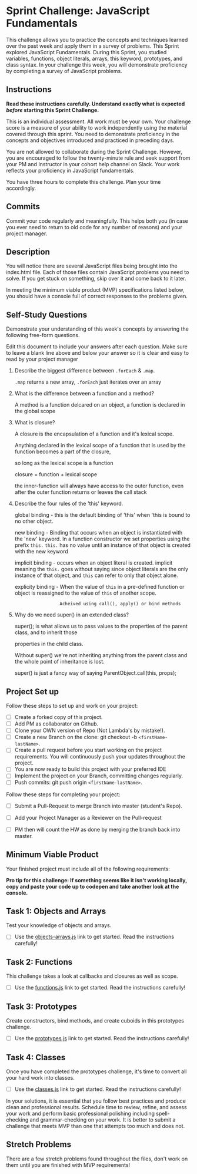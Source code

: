 # Sprint Challenge: JavaScript Fundamentals

This challenge allows you to practice the concepts and techniques learned over the past week and apply them in a survey of problems. This Sprint explored JavaScript Fundamentals. During this Sprint, you studied variables, functions, object literals, arrays, this keyword, prototypes, and class syntax. In your challenge this week, you will demonstrate proficiency by completing a survey of JavaScript problems.

## Instructions

**Read these instructions carefully. Understand exactly what is expected _before_ starting this Sprint Challenge.**

This is an individual assessment. All work must be your own. Your challenge score is a measure of your ability to work independently using the material covered through this sprint. You need to demonstrate proficiency in the concepts and objectives introduced and practiced in preceding days.

You are not allowed to collaborate during the Sprint Challenge. However, you are encouraged to follow the twenty-minute rule and seek support from your PM and Instructor in your cohort help channel on Slack. Your work reflects your proficiency in JavaScript fundamentals.

You have three hours to complete this challenge. Plan your time accordingly.

## Commits

Commit your code regularly and meaningfully. This helps both you (in case you ever need to return to old code for any number of reasons) and your project manager.

## Description

You will notice there are several JavaScript files being brought into the index.html file.  Each of those files contain JavaScript problems you need to solve.  If you get stuck on something, skip over it and come back to it later.

In meeting the minimum viable product (MVP) specifications listed below, you should have a console full of correct responses to the problems given.

## Self-Study Questions

Demonstrate your understanding of this week's concepts by answering the following free-form questions.

Edit this document to include your answers after each question. Make sure to leave a blank line above and below your answer so it is clear and easy to read by your project manager

1. Describe the biggest difference between `.forEach` & `.map`.

    `.map` returns a new array, `.forEach` just iterates over an array

2. What is the difference between a function and a method?

    A method is a function delcared on an object, a function is declared in the global scope

3. What is closure?

    A closure is the encapsulation of a function and it's lexical scope.

    Anything declared in the lexical scope of a function that is used by the function becomes a part of the closure,

    so long as the lexical scope is a function

    closure = function + lexical scope

    the inner-function will always have access to the outer function, even after the outer function returns or leaves the call stack

4. Describe the four rules of the 'this' keyword.

    global binding - this is the default binding of 'this' when 'this is bound to no other object.

    new binding - Binding that occurs when an object is instantiated with the 'new' keyword.
                  In a function constructor we set properties using the prefix `this.` 
                  `this.` has no value until an instance of that object is created with the new keyword

    implicit binding - occurs when an object literal is created. implicit meaning the `this.` goes without saying
                       since object literals are the only instance of that object, and `this` can refer to only
                       that object alone.

    explicity binding - When the value of `this` in a pre-defined function or object is reassigned to
                        the value of `this` of another scope.

                        Acheived using call(), apply() or bind methods



5. Why do we need super() in an extended class?

    super(); is what allows us to pass values to the properties of the parent class, and to inherit those

    properties in the child class.

    Without super() we're not inheriting anything from the parent class and the whole point of inheritance is lost.

    super() is just a fancy way of saying ParentObject.call(this, props);


    

## Project Set up

Follow these steps to set up and work on your project:

- [ ] Create a forked copy of this project.
- [ ] Add PM as collaborator on Github.
- [ ] Clone your OWN version of Repo (Not Lambda's by mistake!).
- [ ] Create a new Branch on the clone: git checkout -b `<firstName-lastName>`.
- [ ] Create a pull request before you start working on the project requirements.  You will continuously push your updates throughout the project.
- [ ] You are now ready to build this project with your preferred IDE
- [ ] Implement the project on your Branch, committing changes regularly.
- [ ] Push commits: git push origin `<firstName-lastName>`.

Follow these steps for completing your project:

- [ ] Submit a Pull-Request to merge <firstName-lastName> Branch into master (student's  Repo).
- [ ] Add your Project Manager as a Reviewer on the Pull-request
- [ ] PM then will count the HW as done by  merging the branch back into master.


## Minimum Viable Product

Your finished project must include all of the following requirements:

**Pro tip for this challenge: If something seems like it isn't working locally, copy and paste your code up to codepen and take another look at the console.**

## Task 1: Objects and Arrays
Test your knowledge of objects and arrays. 
* [ ] Use the [objects-arrays.js](challenges/objects-arrays.js) link to get started.  Read the instructions carefully!

## Task 2: Functions
This challenge takes a look at callbacks and closures as well as scope. 
* [ ] Use the [functions.js](challenges/functions.js) link to get started. Read the instructions carefully!

## Task 3: Prototypes
Create constructors, bind methods, and create cuboids in this prototypes challenge.
* [ ] Use the [prototypes.js](challenges/prototypes.js) link to get started. Read the instructions carefully!

## Task 4: Classes
Once you have completed the prototypes challenge, it's time to convert all your hard work into classes.
* [ ] Use the [classes.js](challenges/classes.js) link to get started. Read the instructions carefully!

In your solutions, it is essential that you follow best practices and produce clean and professional results. Schedule time to review, refine, and assess your work and perform basic professional polishing including spell-checking and grammar-checking on your work. It is better to submit a challenge that meets MVP than one that attempts too much and does not.

## Stretch Problems

There are a few stretch problems found throughout the files, don't work on them until you are finished with MVP requirements!
